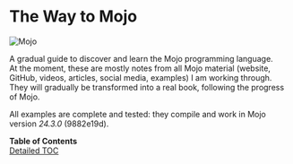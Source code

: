 # The Way to Mojo
![Mojo](https://img.shields.io/badge/%F0%9F%94%A5%20Mojo-020B14?style=for-the-badge&link=https%3A%2F%2Fwww.modular.com%2Fmax%2Fmojo)


A gradual guide to discover and learn the Mojo programming language.  
At the moment, these are mostly notes from all Mojo material (website, GitHub, videos, articles, social media, examples) I am working through.
They will gradually be transformed into a real book, following the progress of Mojo.

All examples are complete and tested: they compile and work in Mojo version *24.3.0* (9882e19d).

**Table of Contents**  
[Detailed TOC](https://github.com/Ivo-Balbaert/The_Book_Of_Mojo/blob/master/Table_of_Contents.md)